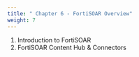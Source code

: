 ```yaml
---
title: " Chapter 6 - FortiSOAR Overview"
weight: 7
---
```


1. Introduction to FortiSOAR
2. FortiSOAR Content Hub & Connectors